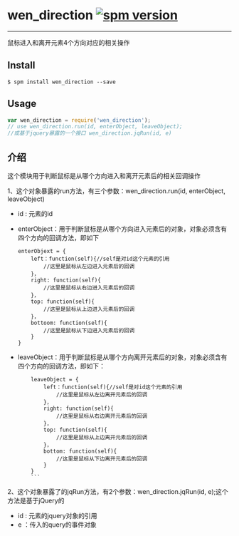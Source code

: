 # wen_direction [![spm version](http://spmjs.io/badge/wen_direction)](http://spmjs.io/package/wen_direction)

---

鼠标进入和离开元素4个方向对应的相关操作

## Install

```
$ spm install wen_direction --save
```

## Usage

```js
var wen_direction = require('wen_direction');
// use wen_direction.run(id, enterObject, leaveObject);
//或基于jquery暴露的一个接口 wen_direction.jqRun(id, e)
```

## 介绍

这个模块用于判断鼠标是从哪个方向进入和离开元素后的相关回调操作

1、这个对象暴露的run方法，有三个参数：wen_direction.run(id, enterObject, leaveObject)

- id : 元素的id
- enterObject：用于判断鼠标是从哪个方向进入元素后的对象，对象必须含有四个方向的回调方法，即如下

    ```
    enterObjext = {
        left：function(self){//self是对id这个元素的引用
            //这里是鼠标从左边进入元素后的回调
        }，
        right: function(self){
            //这里是鼠标从右边进入元素后的回调
        }，
        top: function(self){
            //这里是鼠标从上边进入元素后的回调
        }，
        bottoom: function(self){
            //这里是鼠标从下边进入元素后的回调
        }
    }
    ```
    
- leaveObject：用于判断鼠标是从哪个方向离开元素后的对象，对象必须含有四个方向的回调方法，即如下：

    ```
        leaveObject = {
            left：function(self){//self是对id这个元素的引用
                //这里是鼠标从左边离开元素后的回调
            }，
            right: function(self){
                //这里是鼠标从右边离开元素后的回调
            }，
            top: function(self){
                //这里是鼠标从上边离开元素后的回调
            }，
            bottom: function(self){
                //这里是鼠标从下边离开元素后的回调
            }
        }
        ```
2、这个对象暴露了的jqRun方法，有2个参数：wen_direction.jqRun(id, e);这个方法是基于jQuery的

- id : 元素的jquery对象的引用
- e ：传入的query的事件对象